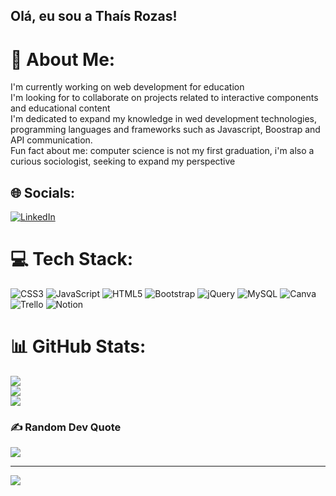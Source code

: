 ## Olá, eu sou a Thaís Rozas!

# 💫 About Me:
I'm currently working on web development for education<br>I'm looking for to collaborate on projects related to interactive components and educational content<br>I'm dedicated to expand my knowledge in wed development technologies, programming languages and frameworks such as Javascript, Boostrap and API communication.<br>Fun fact about me: computer science is not my first graduation, i'm also a curious sociologist, seeking to expand my perspective<br>


## 🌐 Socials:
[![LinkedIn](https://img.shields.io/badge/LinkedIn-%230077B5.svg?logo=linkedin&logoColor=white)](https://linkedin.com/in/thais-rozas-teixeira) 

# 💻 Tech Stack:
![CSS3](https://img.shields.io/badge/css3-%231572B6.svg?style=for-the-badge&logo=css3&logoColor=white) ![JavaScript](https://img.shields.io/badge/javascript-%23323330.svg?style=for-the-badge&logo=javascript&logoColor=%23F7DF1E) ![HTML5](https://img.shields.io/badge/html5-%23E34F26.svg?style=for-the-badge&logo=html5&logoColor=white) ![Bootstrap](https://img.shields.io/badge/bootstrap-%23563D7C.svg?style=for-the-badge&logo=bootstrap&logoColor=white) ![jQuery](https://img.shields.io/badge/jquery-%230769AD.svg?style=for-the-badge&logo=jquery&logoColor=white) ![MySQL](https://img.shields.io/badge/mysql-%2300f.svg?style=for-the-badge&logo=mysql&logoColor=white) ![Canva](https://img.shields.io/badge/Canva-%2300C4CC.svg?style=for-the-badge&logo=Canva&logoColor=white) ![Trello](https://img.shields.io/badge/Trello-%23026AA7.svg?style=for-the-badge&logo=Trello&logoColor=white) ![Notion](https://img.shields.io/badge/Notion-%23000000.svg?style=for-the-badge&logo=notion&logoColor=white)
# 📊 GitHub Stats:
![](https://github-readme-stats.vercel.app/api?username=ThaisRozas&theme=dark&hide_border=false&include_all_commits=false&count_private=false)<br/>
![](https://github-readme-streak-stats.herokuapp.com/?user=ThaisRozas&theme=dark&hide_border=false)<br/>
![](https://github-readme-stats.vercel.app/api/top-langs/?username=ThaisRozas&theme=dark&hide_border=false&include_all_commits=false&count_private=false&layout=compact)

### ✍️ Random Dev Quote
![](https://quotes-github-readme.vercel.app/api?type=horizontal&theme=radical)

---
[![](https://visitcount.itsvg.in/api?id=ThaisRozas&icon=0&color=0)](https://visitcount.itsvg.in)

<!-- Proudly created with GPRM ( https://gprm.itsvg.in ) -->
